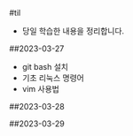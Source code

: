 #til
- 당일 학습한 내용을 정리합니다.

##2023-03-27
- git bash 설치
- 기초 리눅스 명령어
- vim 사용법

##2023-03-28

##2023-03-29